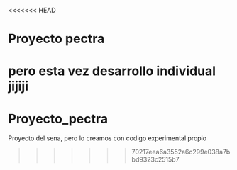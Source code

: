 <<<<<<< HEAD
# Proyecto pectra
pero esta vez desarrollo individual jijiji
=======
# Proyecto_pectra
Proyecto del sena, pero lo creamos con codigo experimental propio
>>>>>>> 70217eea6a3552a6c299e038a7bbd9323c2515b7
